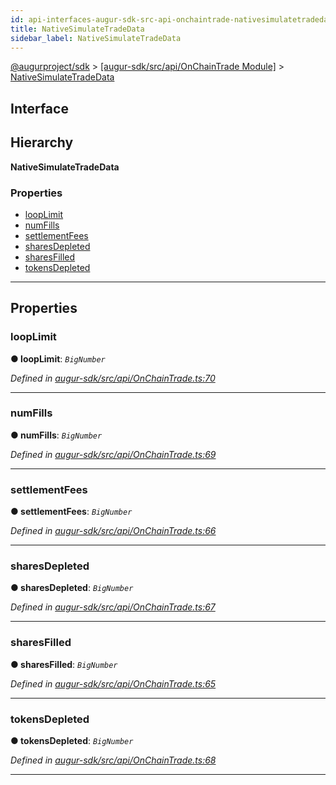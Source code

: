 ```yaml
---
id: api-interfaces-augur-sdk-src-api-onchaintrade-nativesimulatetradedata
title: NativeSimulateTradeData
sidebar_label: NativeSimulateTradeData
---
```


[@augurproject/sdk](api-readme.md) > [[augur-sdk/src/api/OnChainTrade Module]](api-modules-augur-sdk-src-api-onchaintrade-module.md) > [NativeSimulateTradeData](api-interfaces-augur-sdk-src-api-onchaintrade-nativesimulatetradedata.md)

## Interface

## Hierarchy

**NativeSimulateTradeData**

### Properties

* [loopLimit](api-interfaces-augur-sdk-src-api-onchaintrade-nativesimulatetradedata.md#looplimit)
* [numFills](api-interfaces-augur-sdk-src-api-onchaintrade-nativesimulatetradedata.md#numfills)
* [settlementFees](api-interfaces-augur-sdk-src-api-onchaintrade-nativesimulatetradedata.md#settlementfees)
* [sharesDepleted](api-interfaces-augur-sdk-src-api-onchaintrade-nativesimulatetradedata.md#sharesdepleted)
* [sharesFilled](api-interfaces-augur-sdk-src-api-onchaintrade-nativesimulatetradedata.md#sharesfilled)
* [tokensDepleted](api-interfaces-augur-sdk-src-api-onchaintrade-nativesimulatetradedata.md#tokensdepleted)

---

## Properties

<a id="looplimit"></a>

###  loopLimit

**● loopLimit**: *`BigNumber`*

*Defined in [augur-sdk/src/api/OnChainTrade.ts:70](https://github.com/AugurProject/augur/blob/0787bf1a23/packages/augur-sdk/src/api/OnChainTrade.ts#L70)*

___
<a id="numfills"></a>

###  numFills

**● numFills**: *`BigNumber`*

*Defined in [augur-sdk/src/api/OnChainTrade.ts:69](https://github.com/AugurProject/augur/blob/0787bf1a23/packages/augur-sdk/src/api/OnChainTrade.ts#L69)*

___
<a id="settlementfees"></a>

###  settlementFees

**● settlementFees**: *`BigNumber`*

*Defined in [augur-sdk/src/api/OnChainTrade.ts:66](https://github.com/AugurProject/augur/blob/0787bf1a23/packages/augur-sdk/src/api/OnChainTrade.ts#L66)*

___
<a id="sharesdepleted"></a>

###  sharesDepleted

**● sharesDepleted**: *`BigNumber`*

*Defined in [augur-sdk/src/api/OnChainTrade.ts:67](https://github.com/AugurProject/augur/blob/0787bf1a23/packages/augur-sdk/src/api/OnChainTrade.ts#L67)*

___
<a id="sharesfilled"></a>

###  sharesFilled

**● sharesFilled**: *`BigNumber`*

*Defined in [augur-sdk/src/api/OnChainTrade.ts:65](https://github.com/AugurProject/augur/blob/0787bf1a23/packages/augur-sdk/src/api/OnChainTrade.ts#L65)*

___
<a id="tokensdepleted"></a>

###  tokensDepleted

**● tokensDepleted**: *`BigNumber`*

*Defined in [augur-sdk/src/api/OnChainTrade.ts:68](https://github.com/AugurProject/augur/blob/0787bf1a23/packages/augur-sdk/src/api/OnChainTrade.ts#L68)*

___

